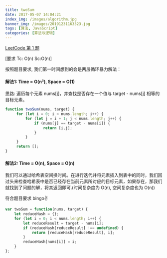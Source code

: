```yaml
---
title: twoSum
date: 2017-05-07 14:04:21
index_img: /images/algorithm.jpg
banner_img: /images/20191231163323.jpg
tags: [算法, JavaScript]
categories: [算法与逻辑]
---
```

[LeetCode 第 1 题](https://leetcode-cn.com/problems/two-sum/)

[要求 Tc: O(n) Sc:O(n)]

按照题目要求, 我们第一时间想到的会是两层循环暴力解法：

#### **解法1: Time = O(n²), Space = O(1)**

思路: 遍历每个元素 nums[j]，并查找是否存在一个值与 target - nums[j] 相等的目标元素。

```js
function twoSum(nums, target) {
     for (let i = 0; i < nums.length; i++) {
         for (let j = i + 1; j < nums.length; j++) {
             if (nums[j] == target - nums[i]) {
                 return [i,j];
             }
         }
     }
     return [];
}
```

#### **解法2: Time = O(n), Space = O(n)**

我们可以通过哈希表空间换时间。在进行迭代并将元素插入到表中的同时，我们回过头来检查哈希表中是否已经存在当前元素所对应的目标元素，如果存在，那我们就找到了问题的解，将其返回即可.(时间复杂度为 O(n), 空间复杂度也为 O(n))

符合题目要求 bingo✌

```js
var twoSum = function(nums, target) {
    let reduceHash = {};
    for (let i = 0; i < nums.length; i++) {
        let reduceResult = target - nums[i];
        if (reduceHash[reduceResult] !== undefined) {
            return [reduceHash[reduceResult], i];
        }
        reduceHash[nums[i]] = i;
    }
};
```
